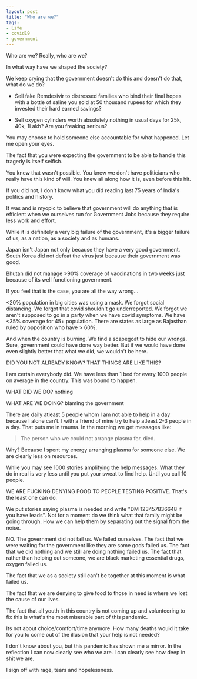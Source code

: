 ```yaml
---
layout: post
title: "Who are we?"
tags:
- Life
- covid19
- government
---
```


Who are we? Really, who are we?

In what way have we shaped the society?

We keep crying that the government doesn't do this and doesn't do that, what do we do?

- Sell fake Remdesivir to distressed families who bind their final hopes with a bottle of saline you sold at 50 thousand rupees for which they invested their hard earned savings?

- Sell oxygen cylinders worth absolutely nothing in usual days for 25k, 40k, 1Lakh? Are you freaking serious?

You may choose to hold someone else accountable for what happened. Let me open your eyes.

The fact that you were expecting the government to be able to  handle this tragedy is itself selfish.

You knew that wasn't possible. You knew we don't have politicians who really have this kind of will. You knew all along how it is, even before this hit.

If you did not, I don't know what you did reading last 75 years of India's politics and history.

It was and is myopic to believe that government will do anything that is efficient when we ourselves run for Government Jobs because they require less work and effort.

While it is definitely a very big failure of the government, it's a bigger failure of us, as a nation, as a society and as humans.

Japan isn't Japan not only because they have a very good government. South Korea did not defeat the virus just because their government was good.

Bhutan did not manage >90% coverage of vaccinations in two weeks just because of its well functioning government.

If you feel that is the case, you are all the way wrong...

<20% population in big cities was using a mask. We forgot social distancing. We forgot that covid shouldn't go underreported. We forgot we aren't supposed to go in a party when we have covid symptoms. We have <35% coverage for 45+ population. There are states as large as Rajasthan ruled by opposition who have > 60%.

And when the country is burning. We find a scapegoat to hide our wrongs. Sure, government could have done way better. But if we would have done even slightly better that what we did, we wouldn't be here.

DID YOU NOT ALREADY KNOW? THAT THINGS ARE LIKE THIS?

I am certain everybody did. We have less than 1 bed for every 1000 people on average in the country. This was bound to happen.

WHAT DID WE DO? nothing

WHAT ARE WE DOING? blaming the government

There are daily atleast 5 people whom I am not able to help in a day because I alone can't. I with a friend of mine try to help atleast 2-3 people in a day. That puts me in trauma. In the morning we get messages like:

> The person who we could not arrange plasma for, died.

Why? Because I spent my energy arranging plasma for someone else. We are clearly less on resources.

While you may see 1000 stories amplifying the help messages. What they do in real is very less until you put your sweat to find help. Until you call 10 people.

WE ARE FUCKING DENYING FOOD TO PEOPLE TESTING POSITIVE. That's the least one can do.

We put stories saying plasma is needed and write "DM 123457836648 if you have leads". Not for a moment do we think what that family might be going through. How we can help them by separating out the signal from the noise.

NO. The government did not fail us. We failed ourselves. The fact that we were waiting for the government like they are some gods failed us. The fact that we did nothing and we still are doing nothing failed us. The fact that rather than helping out someone, we are black marketing essential drugs, oxygen failed us.

The fact that we as a society still can't be together at this moment is what failed us.

The fact that we are denying to give food to those in need is where we lost the cause of our lives.

The fact that all youth in this country is not coming up and volunteering to fix this is what's the most miserable part of this pandemic.

Its not about choice/comfort/time anymore. How many deaths would it take for you to come out of the illusion that your help is not needed?

I don't know about you, but this pandemic has shown me a mirror. In the reflection I can now clearly see who we are. I can clearly see how deep in shit we are.

I sign off with rage, tears and hopelessness.
